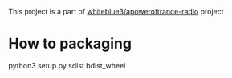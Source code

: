 This project is a part of [whiteblue3/apoweroftrance-radio](https://github.com/whiteblue3/apoweroftrance-radio) project

# How to packaging
python3 setup.py sdist bdist_wheel

